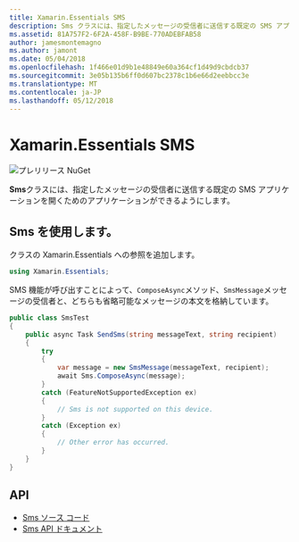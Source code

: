 ```yaml
---
title: Xamarin.Essentials SMS
description: Sms クラスには、指定したメッセージの受信者に送信する既定の SMS アプリケーションを開くためのアプリケーションができるようにします。
ms.assetid: 81A757F2-6F2A-458F-B9BE-770ADEBFAB58
author: jamesmontemagno
ms.author: jamont
ms.date: 05/04/2018
ms.openlocfilehash: 1f466e01d9b1e48849e60a364cf1d49d9cbdcb37
ms.sourcegitcommit: 3e05b135b6ff0d607bc2378c1b6e66d2eebbcc3e
ms.translationtype: MT
ms.contentlocale: ja-JP
ms.lasthandoff: 05/12/2018
---
```

# <a name="xamarinessentials-sms"></a>Xamarin.Essentials SMS

![プレリリース NuGet](~/media/shared/pre-release.png)

**Sms**クラスには、指定したメッセージの受信者に送信する既定の SMS アプリケーションを開くためのアプリケーションができるようにします。

## <a name="using-sms"></a>Sms を使用します。

クラスの Xamarin.Essentials への参照を追加します。

```csharp
using Xamarin.Essentials;
```

SMS 機能が呼び出すことによって、`ComposeAsync`メソッド、`SmsMessage`メッセージの受信者と、どちらも省略可能なメッセージの本文を格納しています。

```csharp
public class SmsTest
{
    public async Task SendSms(string messageText, string recipient)
    {
        try
        {
            var message = new SmsMessage(messageText, recipient);
            await Sms.ComposeAsync(message);
        }
        catch (FeatureNotSupportedException ex)
        {
            // Sms is not supported on this device.
        }
        catch (Exception ex)
        {
            // Other error has occurred.
        }
    }
}
```

## <a name="api"></a>API

- [Sms ソース コード](https://github.com/xamarin/Essentials/tree/master/Xamarin.Essentials/Sms)
- [Sms API ドキュメント](xref:Xamarin.Essentials.Sms)
